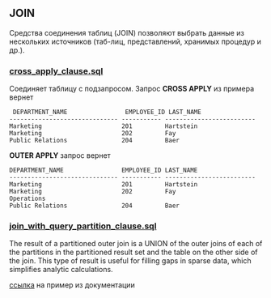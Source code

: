 ## JOIN
Средства соединения таблиц (JOIN) позволяют выбрать данные из нескольких источников (таб-лиц, представлений, хранимых процедур и др.).

### [cross_apply_clause.sql](cross_apply_clause.sql)

Соединяет таблицу с подзапросом. 
Запрос **CROSS APPLY**  из примера вернет 

     DEPARTMENT_NAME                EMPLOYEE_ID LAST_NAME
    ------------------------------ ----------- -------------------------
    Marketing                      201         Hartstein
    Marketing                      202         Fay
    Public Relations               204         Baer 

**OUTER APPLY** запрос вернет 

    DEPARTMENT_NAME                EMPLOYEE_ID LAST_NAME
    ------------------------------ ----------- -------------------------
    Marketing                      201         Hartstein
    Marketing                      202         Fay
    Operations
    Public Relations               204         Baer

### [join_with_query_partition_clause.sql](join_with_query_partition_clause.sql)

The result of a partitioned outer join is a UNION of the outer joins of each of the partitions in the partitioned result set and the table on the other side of the join. This type of result is useful for filling gaps in sparse data, which simplifies analytic calculations.

[ссылка](https://docs.oracle.com/en/database/oracle/oracle-database/21/sqlrf/SELECT.html#GUID-CFA006CA-6FF1-4972-821E-6996142A51C6__I2177515:~:text=999%20Zeuss%0A%20%20%20%20%20%20%20%20%20%20%20%20Grant-,Using%20Partitioned%20Outer%20Joins%3A%20Examples,-The%20following%20example) на пример из документации 



